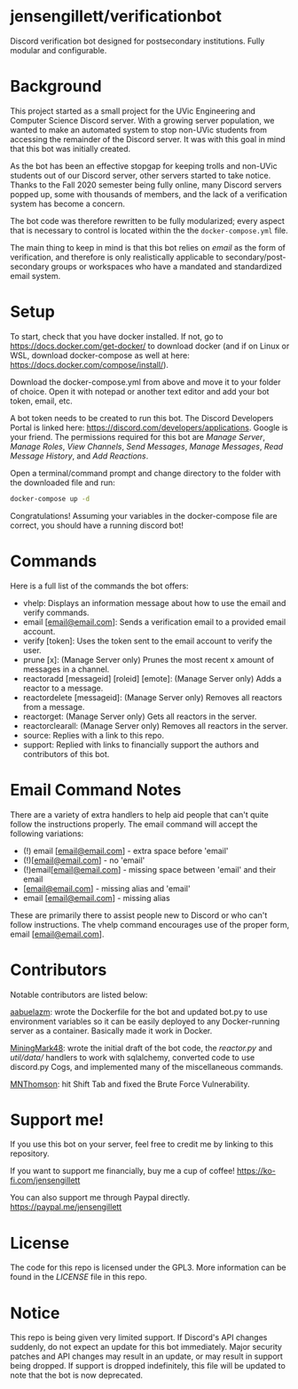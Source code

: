 # jensengillett/verificationbot
Discord verification bot designed for postsecondary institutions. Fully modular and configurable.

# Background
This project started as a small project for the UVic Engineering and Computer Science Discord server. With a growing server population, we wanted to make an automated system to stop non-UVic students from accessing the remainder of the Discord server. It was with this goal in mind that this bot was initially created.

As the bot has been an effective stopgap for keeping trolls and non-UVic students out of our Discord server, other servers started to take notice. Thanks to the Fall 2020 semester being fully online, many Discord servers popped up, some with thousands of members, and the lack of a verification system has become a concern.

The bot code was therefore rewritten to be fully modularized; every aspect that is necessary to control is located within the the `docker-compose.yml` file.

The main thing to keep in mind is that this bot relies on *email* as the form of verification, and therefore is only realistically applicable to secondary/post-secondary groups or workspaces who have a mandated and standardized email system.

# Setup
To start, check that you have docker installed. If not, go to https://docs.docker.com/get-docker/ to download docker (and if on Linux or WSL, download docker-compose as well at here: https://docs.docker.com/compose/install/).

Download the docker-compose.yml from above and move it to your folder of choice. Open it with notepad or another text editor and add your bot token, email, etc.

A bot token needs to be created to run this bot. The Discord Developers Portal is linked here: https://discord.com/developers/applications. Google is your friend. The permissions required for this bot are *Manage Server*, *Manage Roles*, *View Channels*, *Send Messages*, *Manage Messages*, *Read Message History*, and *Add Reactions*. 

Open a terminal/command prompt and change directory to the folder with the downloaded file and run:
```bash
docker-compose up -d
```
Congratulations! Assuming your variables in the docker-compose file are correct, you should have a running discord bot!

# Commands
Here is a full list of the commands the bot offers:
- vhelp: Displays an information message about how to use the email and verify commands.
- email [email@email.com]: Sends a verification email to a provided email account.
- verify [token]: Uses the token sent to the email account to verify the user.
- prune [x]: (Manage Server only) Prunes the most recent x amount of messages in a channel.
- reactoradd [messageid] [roleid] [emote]: (Manage Server only) Adds a reactor to a message.
- reactordelete [messageid]: (Manage Server only) Removes all reactors from a message.
- reactorget: (Manage Server only) Gets all reactors in the server.
- reactorclearall: (Manage Server only) Removes all reactors in the server.
- source: Replies with a link to this repo.
- support: Replied with links to financially support the authors and contributors of this bot.

# Email Command Notes
There are a variety of extra handlers to help aid people that can't quite follow the instructions properly. The email command will accept the following variations:
- (!) email [email@email.com]  - extra space before 'email'
- (!)[email@email.com]  - no 'email'
- (!)email[email@email.com]  - missing space between 'email' and their email
- [email@email.com]  - missing alias and 'email'
- email [email@email.com]  - missing alias

These are primarily there to assist people new to Discord or who can't follow instructions. The vhelp command encourages use of the proper form, <alias>email [email@email.com].

# Contributors
Notable contributors are listed below:

[aabuelazm](https://github.com/aabuelazm): wrote the Dockerfile for the bot and updated bot.py to use environment variables so it can be easily deployed to any Docker-running server as a container. Basically made it work in Docker.

[MiningMark48](https://github.com/MiningMark48): wrote the initial draft of the bot code, the *reactor.py* and *util/data/* handlers to work with sqlalchemy, converted code to use discord.py Cogs, and implemented many of the miscellaneous commands.

[MNThomson](https://github.com/MNThomson): hit Shift Tab and fixed the Brute Force Vulnerability.

# Support me!
If you use this bot on your server, feel free to credit me by linking to this repository. 

If you want to support me financially, buy me a cup of coffee! https://ko-fi.com/jensengillett

You can also support me through Paypal directly. https://paypal.me/jensengillett

# License
The code for this repo is licensed under the GPL3. More information can be found in the *LICENSE* file in this repo.

# Notice
This repo is being given very limited support. If Discord's API changes suddenly, do not expect an update for this bot immediately. Major security patches and API changes may result in an update, or may result in support being dropped. If support is dropped indefinitely, this file will be updated to note that the bot is now deprecated.
